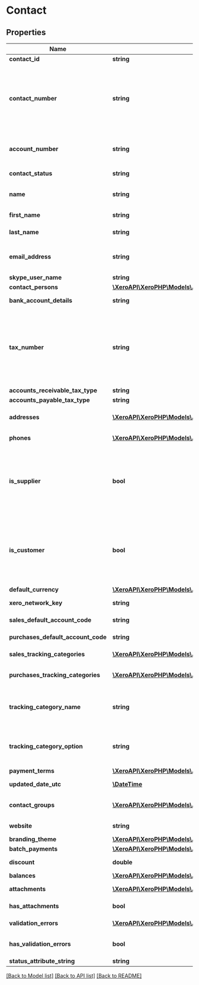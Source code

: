 # Contact

## Properties
Name | Type | Description | Notes
------------ | ------------- | ------------- | -------------
**contact_id** | **string** | Xero identifier | [optional] 
**contact_number** | **string** | This can be updated via the API only i.e. This field is read only on the Xero contact screen, used to identify contacts in external systems (max length &#x3D; 50). If the Contact Number is used, this is displayed as Contact Code in the Contacts UI in Xero. | [optional] 
**account_number** | **string** | A user defined account number. This can be updated via the API and the Xero UI (max length &#x3D; 50) | [optional] 
**contact_status** | **string** | Current status of a contact – see contact status types | [optional] 
**name** | **string** | Full name of contact/organisation (max length &#x3D; 255) | [optional] 
**first_name** | **string** | First name of contact person (max length &#x3D; 255) | [optional] 
**last_name** | **string** | Last name of contact person (max length &#x3D; 255) | [optional] 
**email_address** | **string** | Email address of contact person (umlauts not supported) (max length  &#x3D; 255) | [optional] 
**skype_user_name** | **string** | Skype user name of contact | [optional] 
**contact_persons** | [**\XeroAPI\XeroPHP\Models\Accounting\ContactPerson[]**](ContactPerson.md) | See contact persons | [optional] 
**bank_account_details** | **string** | Bank account number of contact | [optional] 
**tax_number** | **string** | Tax number of contact – this is also known as the ABN (Australia), GST Number (New Zealand), VAT Number (UK) or Tax ID Number (US and global) in the Xero UI depending on which regionalized version of Xero you are using (max length &#x3D; 50) | [optional] 
**accounts_receivable_tax_type** | **string** | The tax type from TaxRates | [optional] 
**accounts_payable_tax_type** | **string** | The tax type from TaxRates | [optional] 
**addresses** | [**\XeroAPI\XeroPHP\Models\Accounting\Address[]**](Address.md) | Store certain address types for a contact – see address types | [optional] 
**phones** | [**\XeroAPI\XeroPHP\Models\Accounting\Phone[]**](Phone.md) | Store certain phone types for a contact – see phone types | [optional] 
**is_supplier** | **bool** | true or false – Boolean that describes if a contact that has any AP  invoices entered against them. Cannot be set via PUT or POST – it is automatically set when an accounts payable invoice is generated against this contact. | [optional] 
**is_customer** | **bool** | true or false – Boolean that describes if a contact has any AR invoices entered against them. Cannot be set via PUT or POST – it is automatically set when an accounts receivable invoice is generated against this contact. | [optional] 
**default_currency** | [**\XeroAPI\XeroPHP\Models\Accounting\CurrencyCode**](CurrencyCode.md) |  | [optional] 
**xero_network_key** | **string** | Store XeroNetworkKey for contacts. | [optional] 
**sales_default_account_code** | **string** | The default sales account code for contacts | [optional] 
**purchases_default_account_code** | **string** | The default purchases account code for contacts | [optional] 
**sales_tracking_categories** | [**\XeroAPI\XeroPHP\Models\Accounting\SalesTrackingCategory[]**](SalesTrackingCategory.md) | The default sales tracking categories for contacts | [optional] 
**purchases_tracking_categories** | [**\XeroAPI\XeroPHP\Models\Accounting\SalesTrackingCategory[]**](SalesTrackingCategory.md) | The default purchases tracking categories for contacts | [optional] 
**tracking_category_name** | **string** | The name of the Tracking Category assigned to the contact under SalesTrackingCategories and PurchasesTrackingCategories | [optional] 
**tracking_category_option** | **string** | The name of the Tracking Option assigned to the contact under SalesTrackingCategories and PurchasesTrackingCategories | [optional] 
**payment_terms** | [**\XeroAPI\XeroPHP\Models\Accounting\PaymentTerm**](PaymentTerm.md) |  | [optional] 
**updated_date_utc** | [**\DateTime**](\DateTime.md) | UTC timestamp of last update to contact | [optional] 
**contact_groups** | [**\XeroAPI\XeroPHP\Models\Accounting\ContactGroup[]**](ContactGroup.md) | Displays which contact groups a contact is included in | [optional] 
**website** | **string** | Website address for contact (read only) | [optional] 
**branding_theme** | [**\XeroAPI\XeroPHP\Models\Accounting\BrandingTheme**](BrandingTheme.md) |  | [optional] 
**batch_payments** | [**\XeroAPI\XeroPHP\Models\Accounting\BatchPaymentDetails**](BatchPaymentDetails.md) |  | [optional] 
**discount** | **double** | The default discount rate for the contact (read only) | [optional] 
**balances** | [**\XeroAPI\XeroPHP\Models\Accounting\Balances**](Balances.md) |  | [optional] 
**attachments** | [**\XeroAPI\XeroPHP\Models\Accounting\Attachment[]**](Attachment.md) | Displays array of attachments from the API | [optional] 
**has_attachments** | **bool** | A boolean to indicate if a contact has an attachment | [optional] 
**validation_errors** | [**\XeroAPI\XeroPHP\Models\Accounting\ValidationError[]**](ValidationError.md) | Displays validation errors returned from the API | [optional] 
**has_validation_errors** | **bool** | A boolean to indicate if a contact has an validation errors | [optional] 
**status_attribute_string** | **string** | Status of object | [optional] 

[[Back to Model list]](../README.md#documentation-for-models) [[Back to API list]](../README.md#documentation-for-api-endpoints) [[Back to README]](../README.md)


